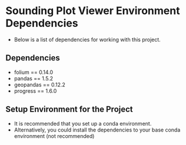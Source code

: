 # Sounding Plot Viewer Environment Dependencies
- Below is a list of dependencies for working with this project.

## Dependencies
- folium == 0.14.0
- pandas == 1.5.2
- geopandas == 0.12.2
- progress == 1.6.0

## Setup Environment for the Project
- It is recommended that you set up a conda environment.
- Alternatively, you could install the dependencies to your base conda environment (not recommended)